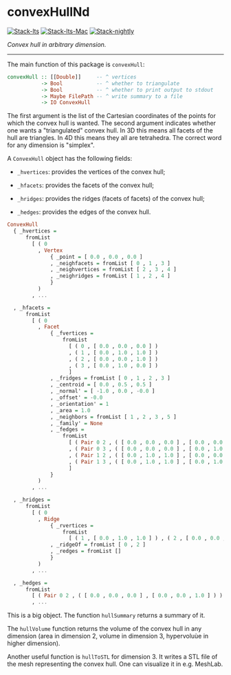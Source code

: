 # convexHullNd

<!-- badges: start -->
[![Stack-lts](https://github.com/stla/convexHullNd/actions/workflows/Stack-lts.yml/badge.svg)](https://github.com/stla/convexHullNd/actions/workflows/Stack-lts.yml)
[![Stack-lts-Mac](https://github.com/stla/convexHullNd/actions/workflows/Stack-lts-Mac.yml/badge.svg)](https://github.com/stla/convexHullNd/actions/workflows/Stack-lts-Mac.yml)
[![Stack-nightly](https://github.com/stla/convexHullNd/actions/workflows/Stack-nightly.yml/badge.svg)](https://github.com/stla/convexHullNd/actions/workflows/Stack-nightly.yml)
<!-- badges: end -->

*Convex hull in arbitrary dimension.*

___

The main function of this package is `convexHull`:

```haskell
convexHull :: [[Double]]     -- ^ vertices
           -> Bool           -- ^ whether to triangulate
           -> Bool           -- ^ whether to print output to stdout
           -> Maybe FilePath -- ^ write summary to a file
           -> IO ConvexHull
```

The first argument is the list of the Cartesian coordinates of the points for 
which the convex hull is wanted. The second argument indicates whether one 
wants a "triangulated" convex hull. In 3D this means all facets of the hull 
are triangles. In 4D this means they all are tetrahedra. The correct word for 
any dimension is "simplex". 

A `ConvexHull` object has the following fields:

- `_hvertices`: provides the vertices of the convex hull;

- `_hfacets`: provides the facets of the convex hull;

- `_hridges`: provides the ridges (facets of facets) of the convex hull; 

- `_hedges`: provides the edges of the convex hull.

```haskell
ConvexHull
  { _hvertices =
      fromList
        [ ( 0
          , Vertex
              { _point = [ 0.0 , 0.0 , 0.0 ]
              , _neighfacets = fromList [ 0 , 1 , 3 ]
              , _neighvertices = fromList [ 2 , 3 , 4 ]
              , _neighridges = fromList [ 1 , 2 , 4 ]
              }
          )
        , ...

  , _hfacets =
      fromList
        [ ( 0
          , Facet
              { _fvertices =
                  fromList
                    [ ( 0 , [ 0.0 , 0.0 , 0.0 ] )
                    , ( 1 , [ 0.0 , 1.0 , 1.0 ] )
                    , ( 2 , [ 0.0 , 0.0 , 1.0 ] )
                    , ( 3 , [ 0.0 , 1.0 , 0.0 ] )
                    ]
              , _fridges = fromList [ 0 , 1 , 2 , 3 ]
              , _centroid = [ 0.0 , 0.5 , 0.5 ]
              , _normal' = [ -1.0 , 0.0 , -0.0 ]
              , _offset' = -0.0
              , _orientation' = 1
              , _area = 1.0
              , _neighbors = fromList [ 1 , 2 , 3 , 5 ]
              , _family' = None
              , _fedges =
                  fromList
                    [ ( Pair 0 2 , ( [ 0.0 , 0.0 , 0.0 ] , [ 0.0 , 0.0 , 1.0 ] ) )
                    , ( Pair 0 3 , ( [ 0.0 , 0.0 , 0.0 ] , [ 0.0 , 1.0 , 0.0 ] ) )
                    , ( Pair 1 2 , ( [ 0.0 , 1.0 , 1.0 ] , [ 0.0 , 0.0 , 1.0 ] ) )
                    , ( Pair 1 3 , ( [ 0.0 , 1.0 , 1.0 ] , [ 0.0 , 1.0 , 0.0 ] ) )
                    ]
              }
          )
        , ...

  , _hridges =
      fromList
        [ ( 0
          , Ridge
              { _rvertices =
                  fromList
                    [ ( 1 , [ 0.0 , 1.0 , 1.0 ] ) , ( 2 , [ 0.0 , 0.0 , 1.0 ] ) ]
              , _ridgeOf = fromList [ 0 , 2 ]
              , _redges = fromList []
              }
          )
        , ...

  , _hedges =
      fromList
        [ ( Pair 0 2 , ( [ 0.0 , 0.0 , 0.0 ] , [ 0.0 , 0.0 , 1.0 ] ) )
        , ...
```

This is a big object. The function `hullSummary` returns a summary of it.

The `hullVolume` function returns the volume of the convex hull in any 
dimension (area in dimension 2, volume in dimension 3, hypervoluùe in higher 
dimension). 

Another useful function is `hullToSTL` for dimension 3. It writes a STL file 
of the mesh representing the convex hull. One can visualize it in e.g. MeshLab.